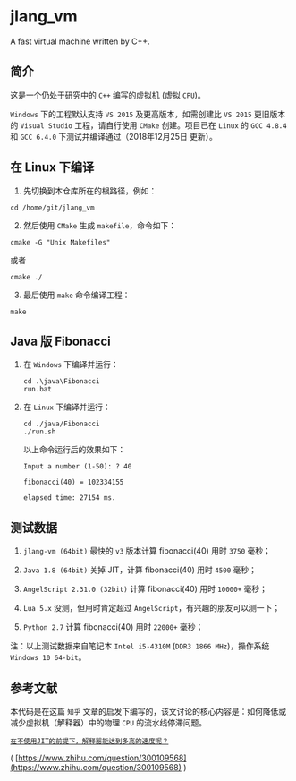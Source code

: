 # jlang_vm

A fast virtual machine written by C++.

## 简介

这是一个仍处于研究中的 `C++` 编写的虚拟机 (虚拟 `CPU`)。

`Windows` 下的工程默认支持 `VS 2015` 及更高版本，如需创建比 `VS 2015` 更旧版本的 `Visual Studio` 工程，请自行使用 `CMake` 创建。项目已在 `Linux` 的 `GCC 4.8.4` 和 `GCC 6.4.0` 下测试并编译通过（2018年12月25日 更新）。

## 在 Linux 下编译

1. 先切换到本仓库所在的根路径，例如：

```shell
cd /home/git/jlang_vm
```

2. 然后使用 `CMake` 生成 `makefile`，命令如下：

```shell
cmake -G "Unix Makefiles"
```

或者

```shell
cmake ./
```

3. 最后使用 `make` 命令编译工程：

```shell
make
```

## Java 版 Fibonacci

1. 在 `Windows` 下编译并运行：

    ```shell
    cd .\java\Fibonacci
    run.bat
    ```

2. 在 `Linux` 下编译并运行：

    ```shell
    cd ./java/Fibonacci
    ./run.sh
    ```

    以上命令运行后的效果如下：

    ```shell
    Input a number (1-50): ? 40

    fibonacci(40) = 102334155

    elapsed time: 27154 ms.
    ```

## 测试数据

1. `jlang-vm (64bit)` 最快的 `v3` 版本计算 fibonacci(40) 用时 `3750` 毫秒；

2. `Java 1.8 (64bit)` 关掉 JIT，计算 fibonacci(40) 用时 `4500` 毫秒；

3. `AngelScript 2.31.0 (32bit)` 计算 fibonacci(40) 用时 `10000+` 毫秒；

4. `Lua 5.x` 没测，但用时肯定超过 `AngelScript`，有兴趣的朋友可以测一下；

5. `Python 2.7` 计算 fibonacci(40) 用时 `22000+` 毫秒；

注：以上测试数据来自笔记本 `Intel i5-4310M` (`DDR3 1866 MHz`)，操作系统 `Windows 10 64-bit`。

## 参考文献

本代码是在这篇 `知乎` 文章的启发下编写的，该文讨论的核心内容是：如何降低或减少虚拟机（解释器）中的物理 `CPU` 的流水线停滞问题。

 [`在不使用JIT的前提下，解释器能达到多高的速度呢？`](https://www.zhihu.com/question/300109568)
 
 ( [https://www.zhihu.com/question/300109568](https://www.zhihu.com/question/300109568) )
